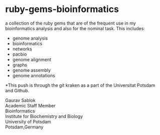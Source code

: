 # ruby-gems-bioinformatics
a collection of the ruby gems that are of the frequent use in my bioinformatics analysis and also for the nominal task. This includes: 
- genome analysis
- bioinformatics
- networks
- pacbio
- genome alignment
- graphs
- genome assembly
- genome annotations

*This push is through the git kraken as a part of the Universitat Potsdam and Github. 

Gaurav Sablok \
Academic Staff Member \
Bioinformatics \
Institute for Biochemistry and Biology \
University of Potsdam \
Potsdam,Germany
